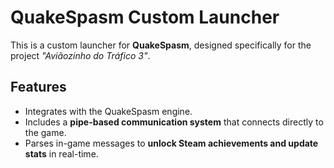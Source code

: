 # QuakeSpasm Custom Launcher

This is a custom launcher for **QuakeSpasm**, designed specifically for the project _"Aviãozinho do Tráfico 3"_.

## Features

- Integrates with the QuakeSpasm engine.
- Includes a **pipe-based communication system** that connects directly to the game.
- Parses in-game messages to **unlock Steam achievements and update stats** in real-time.
